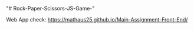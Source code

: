 "# Rock-Paper-Scissors-JS-Game-" 

Web App check: https://mathaus25.github.io/Main-Assignment-Front-End/
